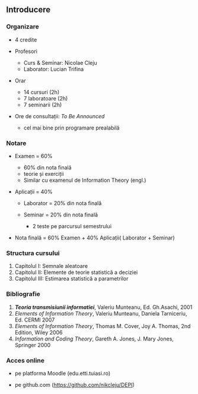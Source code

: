 ## Introducere

### Organizare

- 4 credite
- Profesori
    - Curs & Seminar: Nicolae Cleju
    - Laborator: Lucian Trifina

- Orar
    - 14 cursuri (2h)
    - 7 laboratoare (2h)
    - 7 seminarii (2h)

- Ore de consultații: *To Be Announced* 
    - cel mai bine prin programare prealabilă

### Notare

- Examen = 60%
    - 60% din nota finală
    - teorie și exerciții
    - Similar cu examenul de Information Theory (engl.)
    
- Aplicații = 40%

    - Laborator = 20% din nota finală
   
    - Seminar = 20% din nota finală
		- 2 teste pe parcursul semestrului

- Nota finală = 60% Examen + 40% Aplicații( Laborator + Seminar)


### Structura cursului
1. Capitolul I:   Semnale aleatoare
2. Capitolul II:  Elemente de teorie statistică a deciziei 
3. Capitolul III: Estimarea statistică a parametrilor

### Bibliografie

1. ***Teoria transmisiunii informatiei***, Valeriu Munteanu, Ed. Gh.Asachi, 2001
1. *Elements of Information Theory*, Valeriu Munteanu, Daniela Tarniceriu, Ed. CERMI 2007
1. *Elements of Information Theory*, Thomas M. Cover, Joy A. Thomas, 2nd Edition, Wiley 2006
1. *Information and Coding Theory*, Gareth A. Jones, J. Mary Jones, Springer 2000

### Acces online 

- pe platforma Moodle (edu.etti.tuiasi.ro)

- pe github.com (https://github.com/nikcleju/DEPI)

